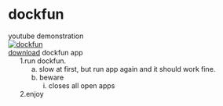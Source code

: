 # dockfun
youtube demonstration<br>
[![dockfun](https://img.youtube.com/vi/bS9m1kPyyvo/0.jpg)](https://www.youtube.com/watch?v=bS9m1kPyyvo) <br>
[download](http://calhat.com/dockfun.zip) dockfun app <br>
&nbsp;&nbsp;&nbsp;&nbsp;&nbsp;&nbsp;1.run dockfun.<br>
&nbsp;&nbsp;&nbsp;&nbsp;&nbsp;&nbsp;&nbsp;&nbsp;&nbsp;&nbsp;&nbsp;&nbsp;a. slow at first, but run app again and it should work fine.<br>
&nbsp;&nbsp;&nbsp;&nbsp;&nbsp;&nbsp;&nbsp;&nbsp;&nbsp;&nbsp;&nbsp;&nbsp;b. beware<br>
&nbsp;&nbsp;&nbsp;&nbsp;&nbsp;&nbsp;&nbsp;&nbsp;&nbsp;&nbsp;&nbsp;&nbsp;&nbsp;&nbsp;&nbsp;&nbsp;&nbsp;&nbsp;i. closes all open apps<br>
&nbsp;&nbsp;&nbsp;&nbsp;&nbsp;&nbsp;2.enjoy<br>
